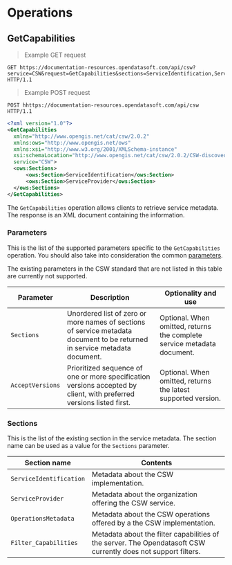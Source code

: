 # Operations

## GetCapabilities

> Example GET request

```http
GET https://documentation-resources.opendatasoft.com/api/csw?service=CSW&request=GetCapabilities&sections=ServiceIdentification,ServiceProvider HTTP/1.1
```

> Example POST request

```http
POST hhttps://documentation-resources.opendatasoft.com/api/csw HTTP/1.1
```

```xml
<?xml version="1.0"?>
<GetCapabilities
  xmlns="http://www.opengis.net/cat/csw/2.0.2"
  xmlns:ows="http://www.opengis.net/ows"
  xmlns:xsi="http://www.w3.org/2001/XMLSchema-instance"
  xsi:schemaLocation="http://www.opengis.net/cat/csw/2.0.2/CSW-discovery.xsd"
  service="CSW">
  <ows:Sections>
      <ows:Section>ServiceIdentification</ows:Section>
      <ows:Section>ServiceProvider</ows:Section>
  </ows:Sections>
</GetCapabilities>
```

The `GetCapabilities` operation allows clients to retrieve service metadata. The response is an XML document
containing the information.

### Parameters

This is the list of the supported parameters specific to the `GetCapabilities` operation. You should also take into
consideration the common [parameters](#parameters).

The existing parameters in the CSW standard that are not listed in this table are currently not supported.

Parameter | Description | Optionality and use
--------- | ----------- | -------------------
`Sections` |	Unordered list of zero or more names of sections of service metadata document to be returned in service metadata document. | Optional. When omitted, returns the complete service metadata document.
`AcceptVersions` | Prioritized sequence of one or more specification versions accepted by client, with preferred versions listed first.	| Optional. When omitted, returns the latest supported version.

### Sections

This is the list of the existing section in the service metadata. The section name can be used as a value for the
`Sections` parameter.

Section name | Contents
------------ | --------
`ServiceIdentification` |	Metadata about the CSW implementation.
`ServiceProvider` |	Metadata about the organization offering the CSW service.
`OperationsMetadata` |	Metadata about the CSW operations offered by a the CSW implementation.
`Filter_Capabilities` |	Metadata about the filter capabilities of the server. The Opendatasoft CSW currently does not support filters.
